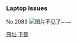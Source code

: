 ### Laptop Issues
No.2083
![图片不见了~~~](https://imgs.xkcd.com/comics/laptop_issues.png)

[原址](https://xkcd.com//2083) [下载](https://imgs.xkcd.com/comics/laptop_issues.png)

